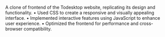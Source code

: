 A clone of frontend of the Todesktop website, replicating its design and functionality. • Used CSS to create a responsive and visually appealing interface. • Implemented interactive features using JavaScript to enhance user experience. • Optimized the frontend for performance and cross-browser compatibility.
